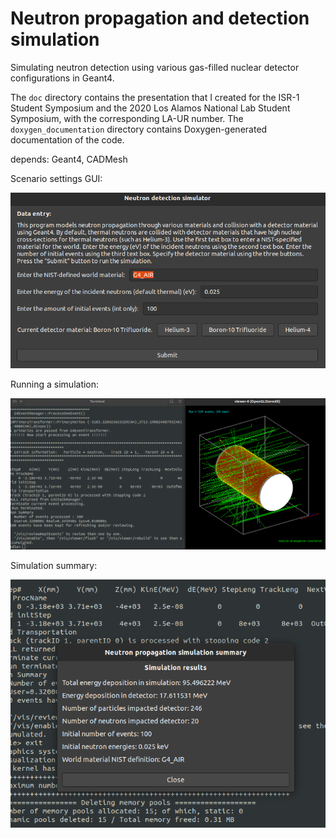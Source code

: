 # Neutron propagation and detection simulation
Simulating neutron detection using various gas-filled nuclear detector configurations in Geant4.

The ```doc``` directory contains the presentation that I created for the ISR-1 Student Symposium and the 2020 Los Alamos National Lab Student Symposium, with the corresponding LA-UR number. The ```doxygen_documentation``` directory contains Doxygen-generated documentation of the code. 

depends: Geant4, CADMesh

Scenario settings GUI:

![Scenario settings GUI](https://github.com/o-oconnell/neutron_detection_simulation/blob/master/doc/neutron1.png?raw=true)

Running a simulation:

![Running a simulation](https://github.com/o-oconnell/neutron_detection_simulation/blob/master/doc/neutron2.png?raw=true)


Simulation summary:

![Simulation summary](https://github.com/o-oconnell/neutron_detection_simulation/blob/master/doc/neutron3.png?raw=true)

